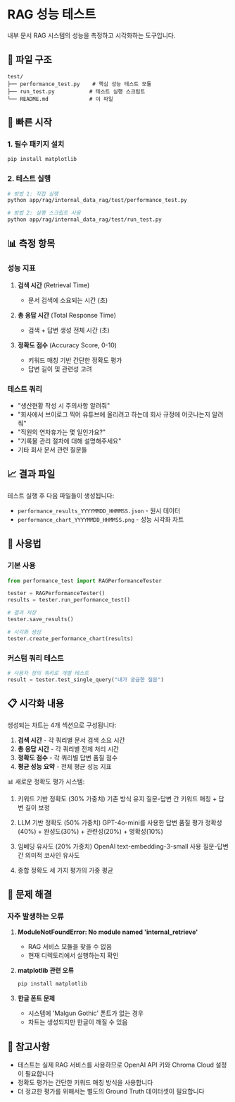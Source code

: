 # RAG 성능 테스트

내부 문서 RAG 시스템의 성능을 측정하고 시각화하는 도구입니다.

## 📁 파일 구조

```
test/
├── performance_test.py    # 핵심 성능 테스트 모듈
├── run_test.py           # 테스트 실행 스크립트
└── README.md             # 이 파일
```

## 🚀 빠른 시작

### 1. 필수 패키지 설치
```bash
pip install matplotlib
```

### 2. 테스트 실행
```bash
# 방법 1: 직접 실행
python app/rag/internal_data_rag/test/performance_test.py

# 방법 2: 실행 스크립트 사용
python app/rag/internal_data_rag/test/run_test.py
```

## 📊 측정 항목

### 성능 지표
1. **검색 시간** (Retrieval Time)
   - 문서 검색에 소요되는 시간 (초)
   
2. **총 응답 시간** (Total Response Time)
   - 검색 + 답변 생성 전체 시간 (초)
   
3. **정확도 점수** (Accuracy Score, 0-10)
   - 키워드 매칭 기반 간단한 정확도 평가
   - 답변 길이 및 관련성 고려

### 테스트 쿼리
- "생산현황 작성 시 주의사항 알려줘"
- "회사에서 브이로그 찍어 유튜브에 올리려고 하는데 회사 규정에 어긋나는지 알려줘"
- "직원의 연차휴가는 몇 일인가요?"
- "기록물 관리 절차에 대해 설명해주세요"
- 기타 회사 문서 관련 질문들

## 📈 결과 파일

테스트 실행 후 다음 파일들이 생성됩니다:

- `performance_results_YYYYMMDD_HHMMSS.json` - 원시 데이터
- `performance_chart_YYYYMMDD_HHMMSS.png` - 성능 시각화 차트

## 🔧 사용법

### 기본 사용
```python
from performance_test import RAGPerformanceTester

tester = RAGPerformanceTester()
results = tester.run_performance_test()

# 결과 저장
tester.save_results()

# 시각화 생성
tester.create_performance_chart(results)
```

### 커스텀 쿼리 테스트
```python
# 사용자 정의 쿼리로 개별 테스트
result = tester.test_single_query("내가 궁금한 질문")
```

## 📋 시각화 내용

생성되는 차트는 4개 섹션으로 구성됩니다:

1. **검색 시간** - 각 쿼리별 문서 검색 소요 시간
2. **총 응답 시간** - 각 쿼리별 전체 처리 시간
3. **정확도 점수** - 각 쿼리별 답변 품질 점수
4. **평균 성능 요약** - 전체 평균 성능 지표

📊 새로운 정확도 평가 시스템:
1. 키워드 기반 정확도 (30% 가중치)
   기존 방식 유지
   질문-답변 간 키워드 매칭 + 답변 길이 보정

2. LLM 기반 정확도 (50% 가중치)
   GPT-4o-mini를 사용한 답변 품질 평가
   정확성(40%) + 완성도(30%) + 관련성(20%) + 명확성(10%)

3. 임베딩 유사도 (20% 가중치)
   OpenAI text-embedding-3-small 사용
   질문-답변 간 의미적 코사인 유사도

4. 종합 정확도
   세 가지 평가의 가중 평균

## 🚨 문제 해결

### 자주 발생하는 오류

1. **ModuleNotFoundError: No module named 'internal_retrieve'**
   - RAG 서비스 모듈을 찾을 수 없음
   - 현재 디렉토리에서 실행하는지 확인

2. **matplotlib 관련 오류**
   ```bash
   pip install matplotlib
   ```

3. **한글 폰트 문제**
   - 시스템에 'Malgun Gothic' 폰트가 없는 경우
   - 차트는 생성되지만 한글이 깨질 수 있음

## 📝 참고사항

- 테스트는 실제 RAG 서비스를 사용하므로 OpenAI API 키와 Chroma Cloud 설정이 필요합니다
- 정확도 평가는 간단한 키워드 매칭 방식을 사용합니다
- 더 정교한 평가를 위해서는 별도의 Ground Truth 데이터셋이 필요합니다
